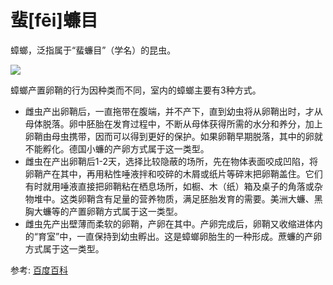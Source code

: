 # 蜚[fēi]蠊目

蟑螂，泛指属于“蜚蠊目”（学名）的昆虫。

![](01.gif)

蟑螂产置卵鞘的行为因种类而不同，室内的蟑螂主要有3种方式。
- 雌虫产出卵鞘后，一直拖带在腹端，并不产下，直到幼虫将从卵鞘出时，才从母体脱落。卵中胚胎在发育过程中，不断从母体获得所需的水分和养分，加上卵鞘由母虫携带，因而可以得到更好的保护。如果卵鞘早期脱落，其中的卵就不能孵化。德国小蠊的产卵方式属于这一类型。
- 雌虫在产出卵鞘后1-2天，选择比较隐蔽的场所，先在物体表面咬成凹陷，将卵鞘产在其中，再用粘性唾液拌和咬碎的木屑或纸片等碎末把卵鞘盖住。它们有时就用唾液直接把卵鞘粘在栖息场所，如橱、木（纸）箱及桌子的角落或杂物堆中。这类卵鞘含有足量的营养物质，满足胚胎发育的需要。美洲大蠊、黑胸大蠊等的产置卵鞘方式属于这一类型。
- 雌虫先产出壁薄而柔软的卵鞘，产卵在其中。产卵完成后，卵鞘又收缩进体内的“育室”中，一直保持到幼虫孵出。这是蟑螂卵胎生的一种形成。蔗蠊的产卵方式属于这一类型。

参考: [百度百科](https://baike.baidu.com/link?url=Rt3Llcs9Dq8GPGGL2ZThJznnggDd088i5rU4aRZWvzWZVsaLCr1xVR1oO7kMoAFkiqUSPvho9QYU-CYIKKO7cMrvHyT8ZUHhlocxHWjXwci)
